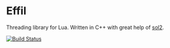 # Effil
Threading library for Lua. Written in C++ with great help of [sol2](https://github.com/ThePhD/sol2).

[![Build Status](https://travis-ci.org/loud-hound/woofer.svg?branch=master)](https://travis-ci.org/loud-hound/woofer)
